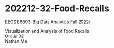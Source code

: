 # 202212-32-Food-Recalls
EECS E6893: Big Data Analytics Fall 2022\\

Visualization and Analysis of Food Recalls\
Group 32\
Nathan Ma
